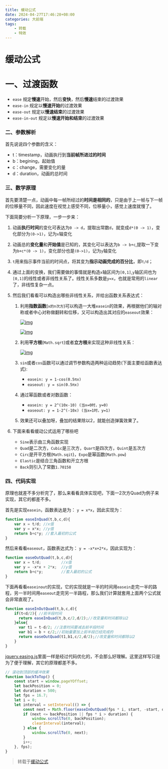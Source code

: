 ```yaml
---
title: 缓动公式
date: 2024-04-27T17:46:28+08:00
categories: 大前端
tags:
    - 转载
    - 特效
---
```

# 缓动公式

# 一、过渡函数

- `ease` 规定**慢速**开始，然后**变快**，然后**慢速**结束的过渡效果
- `ease-in` 规定以**慢速开始**的过渡效果
- `ease-out` 规定以**慢速结束**的过渡效果
- `ease-in-out` 规定以**慢速开始和结束**的过渡效果 





### 二、参数解析

首先说说四个参数的含义：

- t：timestamp，动画执行到**当前帧所进过的时间**
- b：begining，起始值
- c：change，需要变化的量
- d：duration，动画的总时间



### 三、数学原理

首先要清楚一点，动画中每一帧所经过的**时间是相同的**，只是由于上一帧与下一帧的位移量不同，因此速度在视觉上感受不同，位移量小，感觉上速度就慢了。 

下面简要分析一下原理，一步一步来：

1. 动画**执行时间**的变化可表达为`0 -> d`，提取出常数`d`，就变成`d*(0 -> 1)`，变化部分为`(0->1)`，记为`x`轴变化

1. 动画总的**变化量**和**开始值**是已知的，其变化可以表达为`b -> b+c`,提取一下变为`b+c*(0 -> 1)`，变化部分也是`(0->1)`，记为`y`轴变化

1. `t`用来指示事件当前的时间点，将其变为**指示动画完成的百分比**，即`t/d`；

1. 通过上面的变换，我们需要做的事情就是构造`x`轴区间为`[0,1]`,`y`轴区间也为`[0,1]`的线性或者非线性关系了。线性关系多数是`y=x`，也就是常用的`linear`了，非线性复杂一点。

1. 然后我们看看可以构造出哪些非线性关系，并给出函数关系表达式：

   1. 利用**指数函数**(`x的n次方`)可以构造一大堆`easein`的效果，再根据他们的轴对称或者中心对称做翻转和位移，又可以构造出其对应的`easeout`效果：

      [![img](https://chenoge.github.io/2018/11/28/%E7%BC%93%E5%8A%A8%E5%85%AC%E5%BC%8F/1-png.png)](https://chenoge.github.io/2018/11/28/缓动公式/1-png.png)

      [![img](https://chenoge.github.io/2018/11/28/%E7%BC%93%E5%8A%A8%E5%85%AC%E5%BC%8F/2-1.png)](https://chenoge.github.io/2018/11/28/缓动公式/2-1.png)

   2. 利用**平方根**(`Math.sqrt`)或者**立方根**来实现这种非线性关系： 

      [![img](https://chenoge.github.io/2018/11/28/%E7%BC%93%E5%8A%A8%E5%85%AC%E5%BC%8F/3.png)](https://chenoge.github.io/2018/11/28/缓动公式/3.png)

   3. `sin`或者`cos`函数可以通过调节参数构造两种运动趋势(下面主要给函数表达式): 

      - `easein: y = 1-cos(0.5πx)`
      - `easeout: y = sin(0.5πx)`

   4. 通过幂函数或者对数函数： 

      - `easein: y = 2^(10x-10) (当x=0时，y=0)`
      - `easeout: y = 1-2^(-10x) (当x=1时，y=1)`

   5. 效果还可以叠加呀，叠加的结果除以2，就能创造弹簧效果了。

1. 下面来看看缓动公式运用了哪些吧 
   - `Sine`表示由三角函数实现
   - `Quad`是二次方，`Cubic`是三次方，`Quart`是四次方，`Quint`是五次方
   - `Circ`是开平方根(`Math.sqit`)，`Expo`是幂函数(`Math.pow`)
   - `Elastic`是结合三角函数和开立方根
   - `Back`则引入了常数`1.70158`



### 四、代码实现

原理也就差不多分析完了，那么来看看具体实现吧，下面一2次方Quad为例子来实现，其它的都差不多。

首先是实现`easein`，函数表达是为： `y = x*x`，因此实现为：

```js
function easeInQuad(t,b,c,d){
    var x = t/d; //x值
    var y = x*x; //y值
    return b+c*y; //套入最初的公式
}
```

然后来看看`easeout`，函数表达式为： `y = -x*x+2*x`，因此实现为：

```js
function easeOutQuad(t,b,c,d){
    var x = t/d;         //x值
    var y = -x*x + 2*x;  //y值
    return b+c*y;        //套入最初的公式
}
```

下面再看看`easeinout`的实现，它的实现就是一半的时间用`easein`走完一半的路程，另一半时间用`easeout`走完另一半路程，那么我们计算就套用上面两个公式就会非常直观了。 

```js
function easeInOutQuad(t,b,c,d){
    if(t<d/2){ //前半段时间
      return easeInQuad(t,b,c/2,d/2);//改变量和时间都除以2
    }else{
      var t1 = t-d/2; //注意时间要减去前半段时间
      var b1 = b + c/2;//初始量要加上前半段已经完成的
      return easeOutQuad(t1,b1,c/2,d/2);//改变量和时间都除以2
    }
}
```

[jquery.easing.js](https://github.com/gdsmith/jquery.easing)里面一样是经过代码优化的，不会那么好理解。这里这样写只是为了便于理解，其它的原理都差不多。



```js
// 滚动到顶部的缓冲效果
function backToTop() {
    const start = window.pageYOffset;
    let backPosition = 0;
    let duration = 500;
    let fps = 16.7;
    let i = 0;
    let interval = setInterval(() => {
        const next = Math.floor(easeInOutQuad(fps * i, start, -start, duration));
        if (next <= backPosition || fps * i > duration) {
            window.scrollTo(0, backPosition);
            clearInterval(interval);
        } else {
            window.scrollTo(0, next);
        }
        i++;
    }, fps);
}
```



> 转载于[缓动公式](https://chenoge.github.io/2018/11/28/缓动公式/)